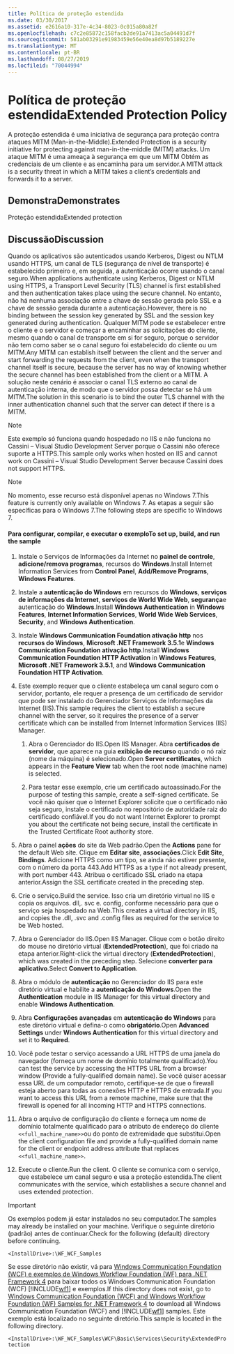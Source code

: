 ```yaml
---
title: Política de proteção estendida
ms.date: 03/30/2017
ms.assetid: e2616a10-317e-4c34-8023-0c015a80a82f
ms.openlocfilehash: c7c2e85872c158facb2de91a7413ac5a04491d7f
ms.sourcegitcommit: 581ab03291e91983459e56e40ea8d97b5189227e
ms.translationtype: MT
ms.contentlocale: pt-BR
ms.lasthandoff: 08/27/2019
ms.locfileid: "70044994"
---
```

# <a name="extended-protection-policy"></a><span data-ttu-id="b0304-102">Política de proteção estendida</span><span class="sxs-lookup"><span data-stu-id="b0304-102">Extended Protection Policy</span></span>
<span data-ttu-id="b0304-103">A proteção estendida é uma iniciativa de segurança para proteção contra ataques MITM (Man-in-the-Middle).</span><span class="sxs-lookup"><span data-stu-id="b0304-103">Extended Protection is a security initiative for protecting against man-in-the-middle (MITM) attacks.</span></span> <span data-ttu-id="b0304-104">Um ataque MITM é uma ameaça à segurança em que um MITM Obtém as credenciais de um cliente e as encaminha para um servidor.</span><span class="sxs-lookup"><span data-stu-id="b0304-104">A MITM attack is a security threat in which a MITM takes a client’s credentials and forwards it to a server.</span></span>  
  
## <a name="demonstrates"></a><span data-ttu-id="b0304-105">Demonstra</span><span class="sxs-lookup"><span data-stu-id="b0304-105">Demonstrates</span></span>  
 <span data-ttu-id="b0304-106">Proteção estendida</span><span class="sxs-lookup"><span data-stu-id="b0304-106">Extended protection</span></span>  
  
## <a name="discussion"></a><span data-ttu-id="b0304-107">Discussão</span><span class="sxs-lookup"><span data-stu-id="b0304-107">Discussion</span></span>  
 <span data-ttu-id="b0304-108">Quando os aplicativos são autenticados usando Kerberos, Digest ou NTLM usando HTTPS, um canal de TLS (segurança de nível de transporte) é estabelecido primeiro e, em seguida, a autenticação ocorre usando o canal seguro.</span><span class="sxs-lookup"><span data-stu-id="b0304-108">When applications authenticate using Kerberos, Digest or NTLM using HTTPS, a Transport Level Security (TLS) channel is first established and then authentication takes place using the secure channel.</span></span> <span data-ttu-id="b0304-109">No entanto, não há nenhuma associação entre a chave de sessão gerada pelo SSL e a chave de sessão gerada durante a autenticação.</span><span class="sxs-lookup"><span data-stu-id="b0304-109">However, there is no binding between the session key generated by SSL and the session key generated during authentication.</span></span> <span data-ttu-id="b0304-110">Qualquer MITM pode se estabelecer entre o cliente e o servidor e começar a encaminhar as solicitações do cliente, mesmo quando o canal de transporte em si for seguro, porque o servidor não tem como saber se o canal seguro foi estabelecido do cliente ou um MITM.</span><span class="sxs-lookup"><span data-stu-id="b0304-110">Any MITM can establish itself between the client and the server and start forwarding the requests from the client, even when the transport channel itself is secure, because the server has no way of knowing whether the secure channel has been established from the client or a MITM.</span></span> <span data-ttu-id="b0304-111">A solução neste cenário é associar o canal TLS externo ao canal de autenticação interna, de modo que o servidor possa detectar se há um MITM.</span><span class="sxs-lookup"><span data-stu-id="b0304-111">The solution in this scenario is to bind the outer TLS channel with the inner authentication channel such that the server can detect if there is a MITM.</span></span>  
  
> [!NOTE]
> <span data-ttu-id="b0304-112">Este exemplo só funciona quando hospedado no IIS e não funciona no Cassini – Visual Studio Development Server porque o Cassini não oferece suporte a HTTPS.</span><span class="sxs-lookup"><span data-stu-id="b0304-112">This sample only works when hosted on IIS and cannot work on Cassini – Visual Studio Development Server because Cassini does not support HTTPS.</span></span>  
  
> [!NOTE]
> <span data-ttu-id="b0304-113">No momento, esse recurso está disponível apenas no Windows 7.</span><span class="sxs-lookup"><span data-stu-id="b0304-113">This feature is currently only available on Windows 7.</span></span> <span data-ttu-id="b0304-114">As etapas a seguir são específicas para o Windows 7.</span><span class="sxs-lookup"><span data-stu-id="b0304-114">The following steps are specific to Windows 7.</span></span>  
  
#### <a name="to-set-up-build-and-run-the-sample"></a><span data-ttu-id="b0304-115">Para configurar, compilar, e executar o exemplo</span><span class="sxs-lookup"><span data-stu-id="b0304-115">To set up, build, and run the sample</span></span>  
  
1. <span data-ttu-id="b0304-116">Instale o Serviços de Informações da Internet no **painel de controle**, **adicione/remova programas**, recursos do **Windows**.</span><span class="sxs-lookup"><span data-stu-id="b0304-116">Install Internet Information Services from **Control Panel**, **Add/Remove Programs**, **Windows Features**.</span></span>  
  
2. <span data-ttu-id="b0304-117">Instale a **autenticação do Windows** em recursos do **Windows**, **serviços de informações da Internet**, **serviços de World Wide Web**, **segurança**e autenticação do **Windows**.</span><span class="sxs-lookup"><span data-stu-id="b0304-117">Install **Windows Authentication** in **Windows Features**, **Internet Information Services**, **World Wide Web Services**, **Security**, and **Windows Authentication**.</span></span>  
  
3. <span data-ttu-id="b0304-118">Instale **Windows Communication Foundation ativação http** nos **recursos do Windows**, **Microsoft .NET Framework 3.5.1**e **Windows Communication Foundation ativação http**.</span><span class="sxs-lookup"><span data-stu-id="b0304-118">Install **Windows Communication Foundation HTTP Activation** in **Windows Features**, **Microsoft .NET Framework 3.5.1**, and **Windows Communication Foundation HTTP Activation**.</span></span>  
  
4. <span data-ttu-id="b0304-119">Este exemplo requer que o cliente estabeleça um canal seguro com o servidor, portanto, ele requer a presença de um certificado de servidor que pode ser instalado do Gerenciador Serviços de Informações da Internet (IIS).</span><span class="sxs-lookup"><span data-stu-id="b0304-119">This sample requires the client to establish a secure channel with the server, so it requires the presence of a server certificate which can be installed from Internet Information Services (IIS) Manager.</span></span>  
  
    1. <span data-ttu-id="b0304-120">Abra o Gerenciador do IIS.</span><span class="sxs-lookup"><span data-stu-id="b0304-120">Open IIS Manager.</span></span> <span data-ttu-id="b0304-121">Abra **certificados de servidor**, que aparece na guia **exibição de recurso** quando o nó raiz (nome da máquina) é selecionado.</span><span class="sxs-lookup"><span data-stu-id="b0304-121">Open **Server certificates**, which appears in the **Feature View** tab when the root node (machine name) is selected.</span></span>  
  
    2. <span data-ttu-id="b0304-122">Para testar esse exemplo, crie um certificado autoassinado.</span><span class="sxs-lookup"><span data-stu-id="b0304-122">For the purpose of testing this sample, create a self-signed certificate.</span></span> <span data-ttu-id="b0304-123">Se você não quiser que o Internet Explorer solicite que o certificado não seja seguro, instale o certificado no repositório de autoridade raiz do certificado confiável.</span><span class="sxs-lookup"><span data-stu-id="b0304-123">If you do not want Internet Explorer to prompt you about the certificate not being secure, install the certificate in the Trusted Certificate Root authority store.</span></span>  
  
5. <span data-ttu-id="b0304-124">Abra o painel **ações** do site da Web padrão.</span><span class="sxs-lookup"><span data-stu-id="b0304-124">Open the **Actions** pane for the default Web site.</span></span> <span data-ttu-id="b0304-125">Clique em **Editar site**, **associações**.</span><span class="sxs-lookup"><span data-stu-id="b0304-125">Click **Edit Site**, **Bindings**.</span></span> <span data-ttu-id="b0304-126">Adicione HTTPS como um tipo, se ainda não estiver presente, com o número da porta 443.</span><span class="sxs-lookup"><span data-stu-id="b0304-126">Add HTTPS as a type if not already present, with port number 443.</span></span> <span data-ttu-id="b0304-127">Atribua o certificado SSL criado na etapa anterior.</span><span class="sxs-lookup"><span data-stu-id="b0304-127">Assign the SSL certificate created in the preceding step.</span></span>  
  
6. <span data-ttu-id="b0304-128">Crie o serviço.</span><span class="sxs-lookup"><span data-stu-id="b0304-128">Build the service.</span></span> <span data-ttu-id="b0304-129">Isso cria um diretório virtual no IIS e copia os arquivos. dll,. svc e. config, conforme necessário para que o serviço seja hospedado na Web.</span><span class="sxs-lookup"><span data-stu-id="b0304-129">This creates a virtual directory in IIS, and copies the .dll, .svc and .config files as required for the service to be Web hosted.</span></span>  
  
7. <span data-ttu-id="b0304-130">Abra o Gerenciador do IIS.</span><span class="sxs-lookup"><span data-stu-id="b0304-130">Open IIS Manager.</span></span> <span data-ttu-id="b0304-131">Clique com o botão direito do mouse no diretório virtual (**ExtendedProtection**), que foi criado na etapa anterior.</span><span class="sxs-lookup"><span data-stu-id="b0304-131">Right-click the virtual directory (**ExtendedProtection**), which was created in the preceding step.</span></span> <span data-ttu-id="b0304-132">Selecione **converter para aplicativo**.</span><span class="sxs-lookup"><span data-stu-id="b0304-132">Select **Convert to Application**.</span></span>  
  
8. <span data-ttu-id="b0304-133">Abra o módulo de **autenticação** no Gerenciador do IIS para este diretório virtual e habilite a **autenticação do Windows**.</span><span class="sxs-lookup"><span data-stu-id="b0304-133">Open the **Authentication** module in IIS Manager for this virtual directory and enable **Windows Authentication**.</span></span>  
  
9. <span data-ttu-id="b0304-134">Abra **Configurações avançadas** em **autenticação do Windows** para este diretório virtual e defina-o como **obrigatório**.</span><span class="sxs-lookup"><span data-stu-id="b0304-134">Open **Advanced Settings** under **Windows Authentication** for this virtual directory and set it to **Required**.</span></span>  
  
10. <span data-ttu-id="b0304-135">Você pode testar o serviço acessando a URL HTTPS de uma janela do navegador (forneça um nome de domínio totalmente qualificado).</span><span class="sxs-lookup"><span data-stu-id="b0304-135">You can test the service by accessing the HTTPS URL from a browser window (Provide a fully-qualified domain name).</span></span> <span data-ttu-id="b0304-136">Se você quiser acessar essa URL de um computador remoto, certifique-se de que o firewall esteja aberto para todas as conexões HTTP e HTTPS de entrada.</span><span class="sxs-lookup"><span data-stu-id="b0304-136">If you want to access this URL from a remote machine, make sure that the firewall is opened for all incoming HTTP and HTTPS connections.</span></span>  
  
11. <span data-ttu-id="b0304-137">Abra o arquivo de configuração do cliente e forneça um nome de domínio totalmente qualificado para o atributo de endereço do cliente `<<full_machine_name>>`ou do ponto de extremidade que substitui.</span><span class="sxs-lookup"><span data-stu-id="b0304-137">Open the client configuration file and provide a fully-qualified domain name for the client or endpoint address attribute that replaces `<<full_machine_name>>`.</span></span>  
  
12. <span data-ttu-id="b0304-138">Execute o cliente.</span><span class="sxs-lookup"><span data-stu-id="b0304-138">Run the client.</span></span> <span data-ttu-id="b0304-139">O cliente se comunica com o serviço, que estabelece um canal seguro e usa a proteção estendida.</span><span class="sxs-lookup"><span data-stu-id="b0304-139">The client communicates with the service, which establishes a secure channel and uses extended protection.</span></span>  
  
> [!IMPORTANT]
> <span data-ttu-id="b0304-140">Os exemplos podem já estar instalados no seu computador.</span><span class="sxs-lookup"><span data-stu-id="b0304-140">The samples may already be installed on your machine.</span></span> <span data-ttu-id="b0304-141">Verifique o seguinte diretório (padrão) antes de continuar.</span><span class="sxs-lookup"><span data-stu-id="b0304-141">Check for the following (default) directory before continuing.</span></span>  
>   
> `<InstallDrive>:\WF_WCF_Samples`  
>   
> <span data-ttu-id="b0304-142">Se esse diretório não existir, vá para [Windows Communication Foundation (WCF) e exemplos de Windows Workflow Foundation (WF) para .NET Framework 4](https://go.microsoft.com/fwlink/?LinkId=150780) para baixar todos os Windows Communication Foundation (WCF) [!INCLUDE[wf1](../../../../includes/wf1-md.md)] e exemplos.</span><span class="sxs-lookup"><span data-stu-id="b0304-142">If this directory does not exist, go to [Windows Communication Foundation (WCF) and Windows Workflow Foundation (WF) Samples for .NET Framework 4](https://go.microsoft.com/fwlink/?LinkId=150780) to download all Windows Communication Foundation (WCF) and [!INCLUDE[wf1](../../../../includes/wf1-md.md)] samples.</span></span> <span data-ttu-id="b0304-143">Este exemplo está localizado no seguinte diretório.</span><span class="sxs-lookup"><span data-stu-id="b0304-143">This sample is located in the following directory.</span></span>  
>   
> `<InstallDrive>:\WF_WCF_Samples\WCF\Basic\Services\Security\ExtendedProtection`
